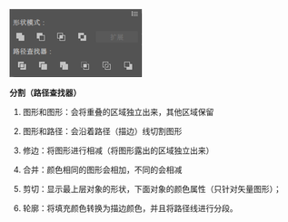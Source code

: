 ![06](../images/06.png)

**分割（路径查找器）**

1. 图形和图形：会将重叠的区域独立出来，其他区域保留
2. 图形和路径：会沿着路径（描边）线切割图形

3. 修边：将图形进行相减（将图形露出的区域独立出来）
4. 合并：颜色相同的图形会相加，不同的会相减
5. 剪切：显示最上层对象的形状，下面对象的颜色属性（只针对矢量图形）；
6. 轮廓：将填充颜色转换为描边颜色，并且将路径线进行分段。